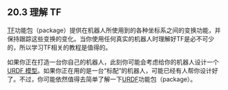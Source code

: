 ## 20.3 理解 TF
[TF](http://wiki.ros.org/tf)功能包（package）提供在机器人所使用到的各种坐标系之间的变换功能，并保持跟踪这些变换的变化。当你使用任何真实的机器人时理解好TF是必不可少的，所以学习TF相关的教程是值得的。

如果你正在打造一台你自己的机器人，此刻你可能会考虑给你的机器人设计一个[URDF 模型](http://wiki.ros.org/urdf/Tutorials)。如果你正在用的是一台“标配”的机器人，可能已经有人帮你设计好了。不过，你可能依然值得去简单了解一下[URDF](http://wiki.ros.org/urdf)功能包（package）。